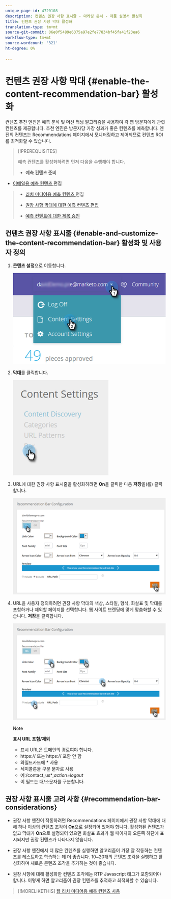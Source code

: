 ```yaml
---
unique-page-id: 4720108
description: 컨텐츠 권장 사항 표시줄 - 마케팅 문서 - 제품 설명서 활성화
title: 컨텐츠 권장 사항 막대 활성화
translation-type: tm+mt
source-git-commit: 06e0f5489e6375a97e2fe77834bf45fa41f23ea6
workflow-type: tm+mt
source-wordcount: '321'
ht-degree: 0%

---
```



# 컨텐츠 권장 사항 막대 {#enable-the-content-recommendation-bar} 활성화

컨텐츠 추천 엔진은 예측 분석 및 머신 러닝 알고리즘을 사용하여 각 웹 방문자에게 관련 컨텐츠를 제공합니다. 추천 엔진은 방문자당 가장 성과가 좋은 컨텐츠를 예측합니다. 엔진의 컨텐츠는 Recommendations 페이지에서 모니터링하고 제어되므로 컨텐츠 ROI를 최적화할 수 있습니다.

>[!PREREQUISITES]
>
>예측 컨텐츠를 활성화하려면 먼저 다음을 수행해야 합니다.
>
>* **예측 컨텐츠 준비**
   >
   >   
   * [이메일용 예측 컨텐츠 ](/help/marketo/product-docs/predictive-content/working-with-predictive-content/edit-predictive-content-for-emails.md) 편집
   >   * [리치 미디어용 예측 컨텐츠 ](/help/marketo/product-docs/predictive-content/working-with-predictive-content/edit-predictive-content-for-rich-media.md) 편집
   >   * [권장 사항 막대에 대한 예측 컨텐츠 편집](/help/marketo/product-docs/predictive-content/working-with-predictive-content/edit-predictive-content-for-the-recommendation-bar.md)
>
>* [예측 컨텐트에 대한 제목 승인](/help/marketo/product-docs/predictive-content/working-with-all-content/approve-a-title-for-predictive-content.md)


## 컨텐츠 권장 사항 표시줄 {#enable-and-customize-the-content-recommendation-bar} 활성화 및 사용자 정의

1. **콘텐츠 설정**&#x200B;으로 이동합니다.

   ![](assets/settings-dropdown-hand.png)

1. **막대**&#x200B;를 클릭합니다.

   ![](assets/content-settings-bar-hand.png)

1. URL에 대한 권장 사항 표시줄을 활성화하려면 **On**&#x200B;을 클릭한 다음 **저장**&#x200B;을(를) 클릭합니다.

   ![](assets/bar-enable.png)

1. URL을 사용자 정의하려면 권장 사항 막대의 색상, 스타일, 형식, 화살표 및 막대를 포함하거나 제외할 페이지를 선택합니다. 웹 사이트 브랜딩에 맞게 맞춤화할 수 있습니다. **저장**&#x200B;을 클릭합니다.

   ![](assets/bar-customize-details-hands.png)

   >[!NOTE]
   >
   >**표시 URL 포함/제외**
   >
   >* 표시 URL은 도메인의 경로여야 합니다.
   >* https:// 또는 https:// 포함 안 함
   >* 와일드카드에 * 사용
   * 세미콜론을 구분 문자로 사용
   * 예:/contact_us*;*action=logout*
   * 이 필드는 대/소문자를 구분합니다.


## 권장 사항 표시줄 고려 사항 {#recommendation-bar-considerations}

* 권장 사항 엔진이 작동하려면 Recommendations 페이지에서 권장 사항 막대에 대해 하나 이상의 컨텐츠 조각이 **On**&#x200B;으로 설정되어 있어야 합니다. 활성화된 컨텐츠가 없고 막대가 **On**&#x200B;으로 설정되어 있으면 화살표 효과가 웹 페이지의 오른쪽 하단에 표시되지만 권장 컨텐츠가 나타나지 않습니다.

* 권장 사항 엔진에서 더 많은 컨텐츠를 실행하면 알고리즘이 가장 잘 작동하는 컨텐츠를 테스트하고 학습하는 데 더 좋습니다. 10~20개의 콘텐츠 조각을 실행하고 활성화하며 새로운 콘텐츠 조각을 추가하는 것이 좋습니다.
* 권장 사항에 대해 활성화한 컨텐츠 조각에는 RTP Javascript 태그가 포함되어야 합니다. 이렇게 하면 알고리즘이 권장 컨텐츠를 추적하고 최적화할 수 있습니다.

>[!MORELIKETHIS]
[웹 리치 미디어용 예측 컨텐츠 사용](/help/marketo/product-docs/predictive-content/enabling-predictive-content/enable-predictive-content-for-web-rich-media.md)
